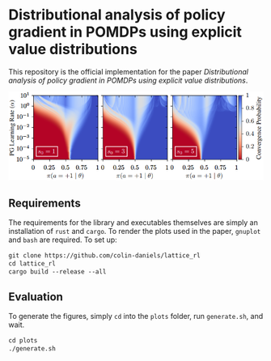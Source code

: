 # Distributional analysis of policy gradient in POMDPs using explicit value distributions

This repository is the official implementation for the paper _Distributional analysis of policy gradient in POMDPs using explicit value distributions_.

![Figure 4](https://raw.githubusercontent.com/colin-daniels/lattice_rl/assets/figure-4.png)

## Requirements

The requirements for the library and executables themselves are simply an installation of `rust`
and `cargo`. To render the plots used in the paper, `gnuplot` and `bash` are required. To set up:

```setup
git clone https://github.com/colin-daniels/lattice_rl
cd lattice_rl
cargo build --release --all
```

## Evaluation

To generate the figures, simply `cd` into the `plots` folder, run `generate.sh`, and wait.

```eval
cd plots
./generate.sh
```

